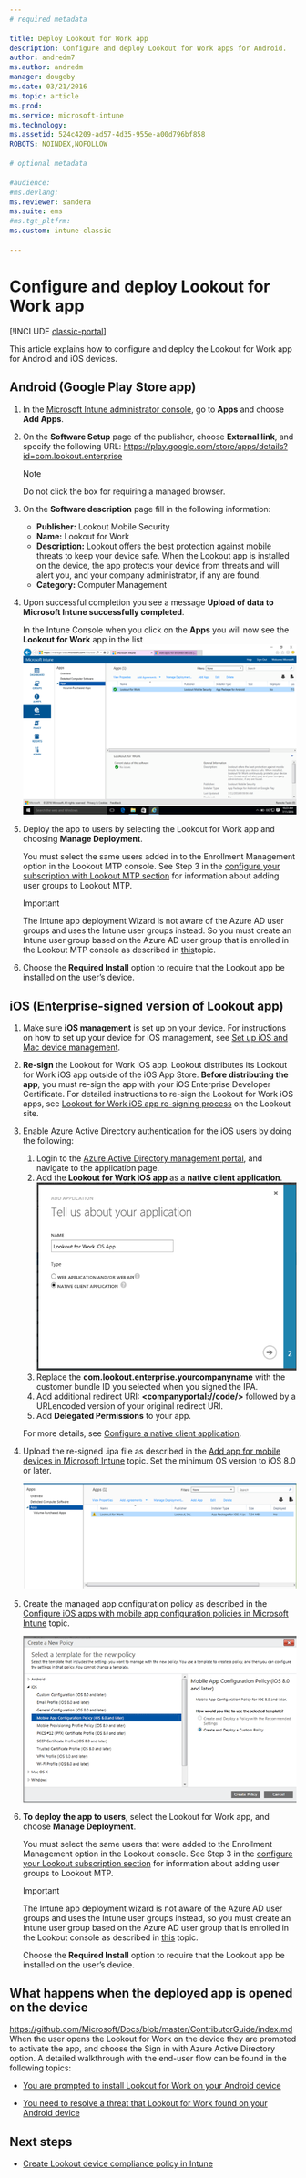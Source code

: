 ```yaml
---
# required metadata

title: Deploy Lookout for Work app 
description: Configure and deploy Lookout for Work apps for Android.
author: andredm7
ms.author: andredm
manager: dougeby
ms.date: 03/21/2016
ms.topic: article
ms.prod:
ms.service: microsoft-intune
ms.technology:
ms.assetid: 524c4209-ad57-4d35-955e-a00d796bf858
ROBOTS: NOINDEX,NOFOLLOW

# optional metadata

#audience:
#ms.devlang:
ms.reviewer: sandera
ms.suite: ems
#ms.tgt_pltfrm:
ms.custom: intune-classic

---
```


# Configure and deploy Lookout for Work app

[!INCLUDE [classic-portal](../includes/classic-portal.md)]

This article explains how to configure and deploy the Lookout for Work app for Android and iOS devices.

## Android (Google Play Store app)

1. In the [Microsoft Intune administrator console](https://manage.microsoft.com), go to **Apps** and choose **Add Apps**.
2. On the **Software Setup** page of the publisher, choose **External link**, and specify the following URL:  https://play.google.com/store/apps/details?id=com.lookout.enterprise
   >[!NOTE]
   >Do not click the box for requiring a managed browser.

3. On the **Software description** page fill in the following information:
   * **Publisher:** Lookout Mobile Security
   * **Name:**   Lookout for Work
   * **Description:**  Lookout offers the best protection against mobile threats to keep your device safe. When the Lookout app is installed on the device, the app protects your device from threats and will alert you, and your company administrator, if any are found.
   * **Category:** Computer Management

4. Upon successful completion you see a message **Upload of data to Microsoft Intune successfully completed**.

   In the Intune Console when you click on the **Apps** you will now see the **Lookout for Work** app in the list
   ![screenshot of Intune admin console apps page showing the Lookout for work apps in the list](../media/mtp/lookout-app-listed-intune-console.png)

5. Deploy the app to users by selecting the Lookout for Work app and choosing  **Manage Deployment**.

   You must select the same users added in to the Enrollment Management option in the Lookout MTP console.  See Step 3 in the [configure your subscription with Lookout MTP section](configure-deploy-lookout-for-work-app.md) for information about adding user groups to Lookout MTP.

   >[!IMPORTANT]
   > The Intune app deployment Wizard is not aware of the Azure AD user groups and uses the Intune user groups instead. So you must create an Intune user group based on the Azure AD user group that is enrolled in the Lookout MTP console as described in [this](plan-your-user-and-device-groups.md)topic.

6. Choose the **Required Install** option to require that the Lookout app be installed on the user’s device.

## iOS (Enterprise-signed version of Lookout app)

1. Make sure **iOS management** is set up on your device. For instructions on how to set up your device for iOS management, see [Set up iOS and Mac device management](set-up-ios-and-mac-management-with-microsoft-intune.md).

2. **Re-sign** the Lookout for Work iOS app. Lookout distributes its Lookout for Work iOS app outside of the iOS App Store. **Before distributing the app**, you must re-sign the app with your iOS Enterprise Developer Certificate. For detailed instructions to re-sign the Lookout for Work iOS apps, see [Lookout for Work iOS app re-signing process](https://personal.support.lookout.com/hc/articles/114094038714) on the Lookout site.

3. Enable Azure Active Directory authentication for the iOS users by doing the following:
   1.  Login to the [Azure Active Directory management portal](https://manage.windowsazure.com), and navigate to the application page.
   2.  Add the **Lookout for Work iOS app** as a **native client application**.
   ![screenshot of the add apps dialog showing the native client app option](../media/mtp/aad-add-app.png)
   3. Replace the **com.lookout.enterprise.yourcompanyname** with the customer bundle ID you selected when you signed the IPA.
   4.  Add additional redirect URI: **&lt;companyportal://code/>** followed by a URLencoded version of your original redirect URI.
   5.  Add **Delegated Permissions** to your app.

   For more details, see [Configure a native client application](https://azure.microsoft.com/documentation/articles/app-service-mobile-how-to-configure-active-directory-authentication/#optional-configure-a-native-client-application).

4. Upload the re-signed .ipa file as described in the [Add app for mobile devices in Microsoft Intune](/intune-classic/deploy-use/add-apps-for-mobile-devices-in-microsoft-intune) topic. Set the minimum OS version to iOS 8.0 or later.

   ![screenshot of the apps page in the Intune administrator console with the Lookout for work app displayed in the list of apps](../media/mtp/ios-app-uploaded-intune.png)

5. Create the managed app configuration policy as described in the [Configure iOS apps with mobile app configuration policies in Microsoft Intune](/intune-classic/deploy-use/configure-ios-apps-with-mobile-app-configuration-policies-in-microsoft-intune) topic.

   ![screenshot of hte create a new policy wizard with the iOS 8.0 or later app configuration policy highlighted](../media/mtp/ios-app-config.png)

6. **To deploy the app to users**, select the Lookout for Work app, and choose **Manage Deployment**.

   You must select the same users that were added to the Enrollment Management option in the Lookout  console.  See Step 3 in the [configure your Lookout subscription section](https://docs.microsoft.com/sccm/protect/deploy-use/configure-and-deploy-lookout-for-work-apps) for information about adding user groups to Lookout MTP.

   >[!IMPORTANT]
   > The Intune app deployment wizard is not aware of the Azure AD user groups and uses the Intune user groups instead, so you must create an Intune user group based on the Azure AD user group that is enrolled in the Lookout console as described in [this](plan-your-user-and-device-groups.md) topic.

   Choose the **Required Install** option to require that the Lookout app be installed on the user’s device.

## What happens when the deployed app is opened on the device
https://github.com/Microsoft/Docs/blob/master/ContributorGuide/index.md
When the user opens the Lookout for Work on the device they are prompted to activate the app, and choose the Sign in with Azure Active Directory option. A detailed walkthrough with the end-user flow can be found in the following topics:

* [You are prompted to install Lookout for Work on your Android device](https://docs.microsoft.com/intune-user-help/you-are-prompted-to-install-lookout-for-work-android)

* [You need to resolve a threat that Lookout for Work found on your Android device](https://docs.microsoft.com/intune-user-help/you-need-to-resolve-a-threat-found-by-lookout-for-work-android)

## Next steps
* [Create Lookout device compliance policy in Intune](https://docs.microsoft.com/sccm/protect/deploy-use/enable-device-threat-protection-rule-compliance-policy)
